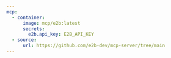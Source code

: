 ```yaml
---
mcp:
  - container:
      image: mcp/e2b:latest
      secrets:
        e2b.api_key: E2B_API_KEY
  - source:
      url: https://github.com/e2b-dev/mcp-server/tree/main
---
```

